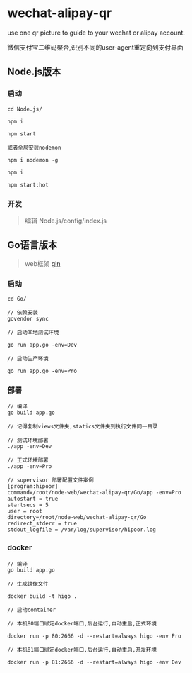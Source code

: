 # wechat-alipay-qr
use one qr picture to guide to your wechat or alipay account.

微信支付宝二维码聚合,识别不同的user-agent重定向到支付界面

## Node.js版本

### 启动 

```
cd Node.js/

npm i

npm start

或者全局安装nodemon

npm i nodemon -g

npm i

npm start:hot

```

### 开发
> 编辑 Node.js/config/index.js


## Go语言版本
>web框架 [gin](https://github.com/gin-gonic/gin)

### 启动
```
cd Go/

// 依赖安装
govendor sync

// 启动本地测试环境

go run app.go -env=Dev

// 启动生产环境

go run app.go -env=Pro 

```

### 部署

```
// 编译
go build app.go

// 记得复制views文件夹,statics文件夹到执行文件同一目录

// 测试环境部署
./app -env=Dev

// 正式环境部署
./app -env=Pro

// supervisor 部署配置文件案例
[program:hipoor]
command=/root/node-web/wechat-alipay-qr/Go/app -env=Pro
autostart = true
startsecs = 5
user = root
directory=/root/node-web/wechat-alipay-qr/Go
redirect_stderr = true
stdout_logfile = /var/log/supervisor/hipoor.log
```

### docker

```$xslt
// 编译
go build app.go

// 生成镜像文件

docker build -t higo .

// 启动container

// 本机80端口绑定docker端口,后台运行,自动重启,正式环境

docker run -p 80:2666 -d --restart=always higo -env Pro

// 本机81端口绑定docker端口,后台运行,自动重启,开发环境

docker run -p 81:2666 -d --restart=always higo -env Dev

```




